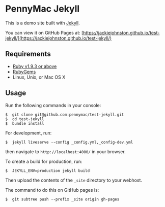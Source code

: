 # PennyMac Jekyll
This is a demo site built with [Jekyll](https://jekyllrb.com/).

You can view it on GitHub Pages at: [https://jackiejohnston.github.io/test-jekyll/](https://jackiejohnston.github.io/test-jekyll/)

## Requirements

 - [Ruby v1.9.3 or above](https://www.ruby-lang.org/en/downloads/)
 - [RubyGems](https://rubygems.org/pages/download)
 - Linux, Unix, or Mac OS X

## Usage

Run the following commands in your console:
```
$  git clone git@github.com:pennymac/test-jekyll.git
$  cd test-jekyll
$  bundle install
```

For development, run:
```
$  jekyll liveserve --config _config.yml,_config-dev.yml
```

then navigate to `http://localhost:4000/` in your browser.

To create a build for production, run:
```
$  JEKYLL_ENV=production jekyll build
```
Then upload the contents of the `_site` directory to your webhost.

The command to do this on GitHub pages is:
```
$  git subtree push --prefix _site origin gh-pages
```